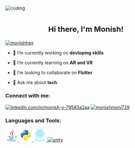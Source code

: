 <img align="center" alt="coding" width="700" src="https://mir-s3-cdn-cf.behance.net/project_modules/max_1200/9bc27292880429.5e569ff84e4d0.gif">

<h1 align="center"><small>Hi there, I'm Monish!</small></h1>
<p align="left"> <a href="https://github.com/ryo-ma/github-profile-trophy"><img src="https://github-profile-trophy.vercel.app/?username=monishhex" alt="monishhex" /></a> </p>

- 🔭 I’m currently working on **devloping skills**

- 🌱 I’m currently learning on **AR and VR**

- 👯 I’m looking to collaborate on **Flutter**

- 💬 Ask me about **tech**

<h3 align="left">Connect with me:</h3>
<p align="left">
<a href="https://linkedin.com/in/linkedin.com/in/monish-v-79583a2aa" target="blank"><img align="center" src="https://raw.githubusercontent.com/rahuldkjain/github-profile-readme-generator/master/src/images/icons/Social/linked-in-alt.svg" alt="linkedin.com/in/monish-v-79583a2aa" height="30" width="40" /></a>
<a href="https://www.hackerrank.com/monishmoni729" target="blank"><img align="center" src="https://raw.githubusercontent.com/rahuldkjain/github-profile-readme-generator/master/src/images/icons/Social/hackerrank.svg" alt="monishmoni729" height="30" width="40" /></a>
</p>

<h3 align="left">Languages and Tools:</h3>
<p align="left"> <a href="https://www.java.com" target="_blank" rel="noreferrer"> <img src="https://raw.githubusercontent.com/devicons/devicon/master/icons/java/java-original.svg" alt="java" width="40" height="40"/> </a> <a href="https://www.python.org" target="_blank" rel="noreferrer"> <img src="https://raw.githubusercontent.com/devicons/devicon/master/icons/python/python-original.svg" alt="python" width="40" height="40"/> </a> <a href="https://reactjs.org/" target="_blank" rel="noreferrer"> <img src="https://raw.githubusercontent.com/devicons/devicon/master/icons/react/react-original-wordmark.svg" alt="react" width="40" height="40"/> </a> <a href="https://unity.com/" target="_blank" rel="noreferrer"> <img src="https://www.vectorlogo.zone/logos/unity3d/unity3d-icon.svg" alt="unity" width="40" height="40"/> </a> </p>
